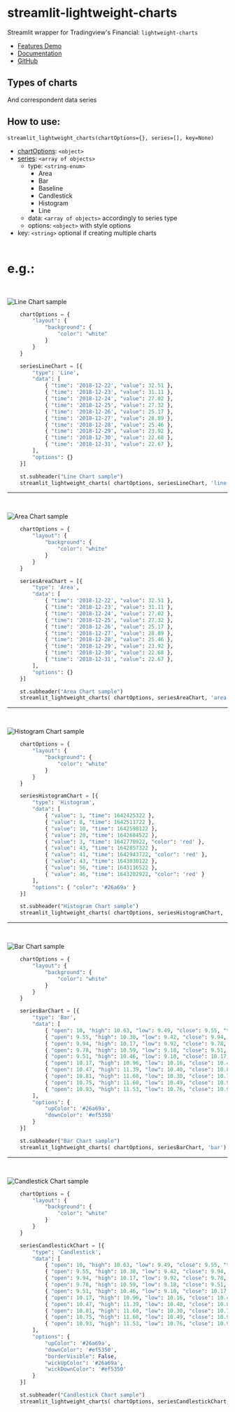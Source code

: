 # streamlit-lightweight-charts
Streamlit wrapper for Tradingview's Financial: `lightweight-charts`

- [Features Demo](https://www.tradingview.com/lightweight-charts/)
- [Documentation](https://tradingview.github.io/lightweight-charts/)
- [GitHub](https://github.com/tradingview/lightweight-charts)

## Types of charts
And correspondent data series



## How to use:
```
streamlit_lightweight_charts(chartOptions={}, series=[], key=None)
```
- [chartOptions](https://tradingview.github.io/lightweight-charts/docs/api/interfaces/ChartOptions): `<object>`
- [series](https://tradingview.github.io/lightweight-charts/docs/series-types): `<array of objects>`
    - type: `<string-enum>`
        - Area
        - Bar
        - Baseline
        - Candlestick
        - Histogram
        - Line
    - data: `<array of objects>` accordingly to series type
    - options: `<object>` with style options
- key: `<string>` optional if creating multiple charts
<br/><br/>

# e.g.:
<br />

![Line Chart sample](./.streamlit/LineChart.png)

```python
    chartOptions = {
        "layout": {
            "background": {
                "color": "white"
            }
        }
    }

    seriesLineChart = [{
        "type": 'Line',
        "data": [
            { "time": '2018-12-22', "value": 32.51 },
            { "time": '2018-12-23', "value": 31.11 },
            { "time": '2018-12-24', "value": 27.02 },
            { "time": '2018-12-25', "value": 27.32 },
            { "time": '2018-12-26', "value": 25.17 },
            { "time": '2018-12-27', "value": 28.89 },
            { "time": '2018-12-28', "value": 25.46 },
            { "time": '2018-12-29', "value": 23.92 },
            { "time": '2018-12-30', "value": 22.68 },
            { "time": '2018-12-31', "value": 22.67 },
        ],
        "options": {}
    }]

    st.subheader("Line Chart sample")
    streamlit_lightweight_charts( chartOptions, seriesLineChart, 'line')
```
---
<br />

![Area Chart sample](./.streamlit/AreaChart.png)

```python
    chartOptions = {
        "layout": {
            "background": {
                "color": "white"
            }
        }
    }

    seriesAreaChart = [{
        "type": 'Area',
        "data": [
            { "time": '2018-12-22', "value": 32.51 },
            { "time": '2018-12-23', "value": 31.11 },
            { "time": '2018-12-24', "value": 27.02 },
            { "time": '2018-12-25', "value": 27.32 },
            { "time": '2018-12-26', "value": 25.17 },
            { "time": '2018-12-27', "value": 28.89 },
            { "time": '2018-12-28', "value": 25.46 },
            { "time": '2018-12-29', "value": 23.92 },
            { "time": '2018-12-30', "value": 22.68 },
            { "time": '2018-12-31', "value": 22.67 },
        ],
        "options": {}
    }]

    st.subheader("Area Chart sample")
    streamlit_lightweight_charts( chartOptions, seriesAreaChart, 'area')
```
---
<br />

![Histogram Chart sample](./.streamlit/HistogramChart.png)

```python
    chartOptions = {
        "layout": {
            "background": {
                "color": "white"
            }
        }
    }

    seriesHistogramChart = [{
        "type": 'Histogram',
        "data": [
            { "value": 1, "time": 1642425322 },
            { "value": 8, "time": 1642511722 },
            { "value": 10, "time": 1642598122 },
            { "value": 20, "time": 1642684522 },
            { "value": 3, "time": 1642770922, "color": 'red' },
            { "value": 43, "time": 1642857322 },
            { "value": 41, "time": 1642943722, "color": 'red' },
            { "value": 43, "time": 1643030122 },
            { "value": 56, "time": 1643116522 },
            { "value": 46, "time": 1643202922, "color": 'red' }
        ],
        "options": { "color": '#26a69a' }
    }]

    st.subheader("Histogram Chart sample")
    streamlit_lightweight_charts( chartOptions, seriesHistogramChart, 'histogram')
```
---
<br />

![Bar Chart sample](./.streamlit/BarChart.png)

```python
    chartOptions = {
        "layout": {
            "background": {
                "color": "white"
            }
        }
    }

    seriesBarChart = [{
        "type": 'Bar',
        "data": [
            { "open": 10, "high": 10.63, "low": 9.49, "close": 9.55, "time": 1642427876 },
            { "open": 9.55, "high": 10.30, "low": 9.42, "close": 9.94, "time": 1642514276 },
            { "open": 9.94, "high": 10.17, "low": 9.92, "close": 9.78, "time": 1642600676 },
            { "open": 9.78, "high": 10.59, "low": 9.18, "close": 9.51, "time": 1642687076 },
            { "open": 9.51, "high": 10.46, "low": 9.10, "close": 10.17, "time": 1642773476 },
            { "open": 10.17, "high": 10.96, "low": 10.16, "close": 10.47, "time": 1642859876 },
            { "open": 10.47, "high": 11.39, "low": 10.40, "close": 10.81, "time": 1642946276 },
            { "open": 10.81, "high": 11.60, "low": 10.30, "close": 10.75, "time": 1643032676 },
            { "open": 10.75, "high": 11.60, "low": 10.49, "close": 10.93, "time": 1643119076 },
            { "open": 10.93, "high": 11.53, "low": 10.76, "close": 10.96, "time": 1643205476 }
        ],
        "options": {
            "upColor": '#26a69a',
            "downColor": '#ef5350'
        }
    }]

    st.subheader("Bar Chart sample")
    streamlit_lightweight_charts( chartOptions, seriesBarChart, 'bar')
```
---
<br />

![Candlestick Chart sample](./.streamlit/CandlestickChart.png)

```python
    chartOptions = {
        "layout": {
            "background": {
                "color": "white"
            }
        }
    }

    seriesCandlestickChart = [{
        "type": 'Candlestick',
        "data": [
            { "open": 10, "high": 10.63, "low": 9.49, "close": 9.55, "time": 1642427876 },
            { "open": 9.55, "high": 10.30, "low": 9.42, "close": 9.94, "time": 1642514276 },
            { "open": 9.94, "high": 10.17, "low": 9.92, "close": 9.78, "time": 1642600676 },
            { "open": 9.78, "high": 10.59, "low": 9.18, "close": 9.51, "time": 1642687076 },
            { "open": 9.51, "high": 10.46, "low": 9.10, "close": 10.17, "time": 1642773476 },
            { "open": 10.17, "high": 10.96, "low": 10.16, "close": 10.47, "time": 1642859876 },
            { "open": 10.47, "high": 11.39, "low": 10.40, "close": 10.81, "time": 1642946276 },
            { "open": 10.81, "high": 11.60, "low": 10.30, "close": 10.75, "time": 1643032676 },
            { "open": 10.75, "high": 11.60, "low": 10.49, "close": 10.93, "time": 1643119076 },
            { "open": 10.93, "high": 11.53, "low": 10.76, "close": 10.96, "time": 1643205476 }
        ],
        "options": {
            "upColor": '#26a69a',
            "downColor": '#ef5350',
            "borderVisible": False,
            "wickUpColor": '#26a69a',
            "wickDownColor": '#ef5350'
        }
    }]

    st.subheader("Candlestick Chart sample")
    streamlit_lightweight_charts( chartOptions, seriesCandlestickChart, 'candlestick')
```
